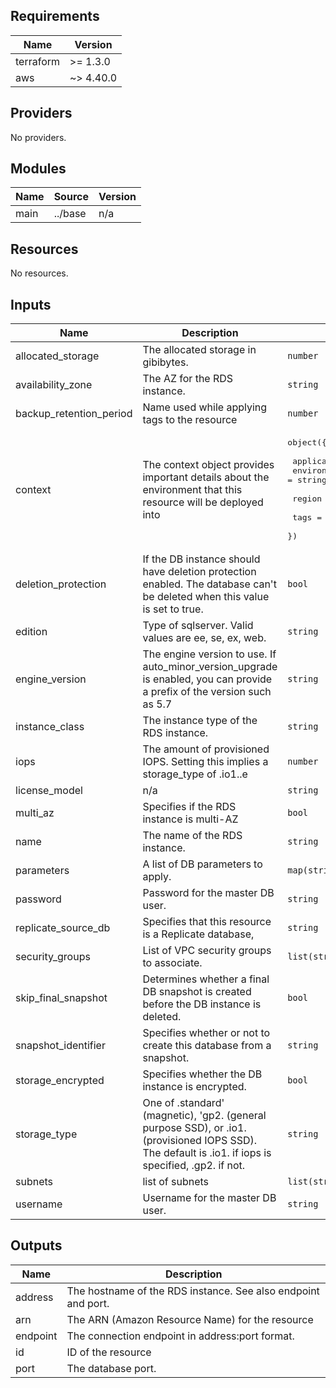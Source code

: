 [comment]: # (BEGIN_TF_DOCS)

## Requirements

| Name | Version |
|------|---------|
| terraform | >= 1.3.0 |
| aws | ~> 4.40.0 |

## Providers

No providers.

## Modules

| Name | Source | Version |
|------|--------|---------|
| main | ../base | n/a |

## Resources

No resources.

## Inputs

| Name | Description | Type | Default | Required |
|------|-------------|------|---------|:--------:|
| allocated\_storage | The allocated storage in gibibytes. | `number` | n/a | yes |
| availability\_zone | The AZ for the RDS instance. | `string` | `null` | no |
| backup\_retention\_period | Name used while applying tags to the resource | `number` | `30` | no |
| context | The context object provides important details about the environment that this resource will be deployed into | <pre>object({<br><br>    application_name = string<br>    environment_name = string<br><br>    region = string<br><br>    tags = map(string)<br>  })</pre> | n/a | yes |
| deletion\_protection | If the DB instance should have deletion protection enabled. The database can't be deleted when this value is set to true. | `bool` | `true` | no |
| edition | Type of sqlserver. Valid values are ee, se, ex, web. | `string` | n/a | yes |
| engine\_version | The engine version to use. If auto\_minor\_version\_upgrade is enabled, you can provide a prefix of the version such as 5.7 | `string` | n/a | yes |
| instance\_class | The instance type of the RDS instance. | `string` | n/a | yes |
| iops | The amount of provisioned IOPS. Setting this implies a storage\_type of .io1..e | `number` | `null` | no |
| license\_model | n/a | `string` | `null` | no |
| multi\_az | Specifies if the RDS instance is multi-AZ | `bool` | `false` | no |
| name | The name of the RDS instance. | `string` | n/a | yes |
| parameters | A list of DB parameters to apply. | `map(string)` | `{}` | no |
| password | Password for the master DB user. | `string` | n/a | yes |
| replicate\_source\_db | Specifies that this resource is a Replicate database, | `string` | `null` | no |
| security\_groups | List of VPC security groups to associate. | `list(string)` | `[]` | no |
| skip\_final\_snapshot | Determines whether a final DB snapshot is created before the DB instance is deleted. | `bool` | `true` | no |
| snapshot\_identifier | Specifies whether or not to create this database from a snapshot. | `string` | `null` | no |
| storage\_encrypted | Specifies whether the DB instance is encrypted. | `bool` | `true` | no |
| storage\_type | One of .standard' (magnetic), 'gp2. (general purpose SSD), or .io1. (provisioned IOPS SSD). The default is .io1. if iops is specified, .gp2. if not. | `string` | `"gp2"` | no |
| subnets | list of subnets | `list(string)` | n/a | yes |
| username | Username for the master DB user. | `string` | n/a | yes |

## Outputs

| Name | Description |
|------|-------------|
| address | The hostname of the RDS instance. See also endpoint and port. |
| arn | The ARN (Amazon Resource Name) for the resource |
| endpoint | The connection endpoint in address:port format. |
| id | ID of the resource |
| port | The database port. |

[comment]: # (END_TF_DOCS)